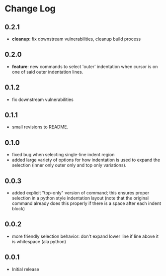 # Change Log

## 0.2.1
- **cleanup**: fix downstream vulnerabilities, cleanup build process

## 0.2.0
- **feature**: new commands to select 'outer' indentation when cursor is on
  one of said outer indentation lines.

## 0.1.2

- fix downstream vulnerabilities

## 0.1.1

- small revisions to README.

## 0.1.0

- fixed bug when selecting single-line indent region
- added large variety of options for how indentation is used to expand the
  selection (inner only outer only and top only variations).

## 0.0.3

- added explicit "top-only" version of command; this ensures proper selection
in a python style indentation layout (note that the original command already
does this properly if there is a space after each indent block)

## 0.0.2

- more friendly selection behavior: don't expand lower line if line above it is
whitespace (ala python)

## 0.0.1

- Initial release